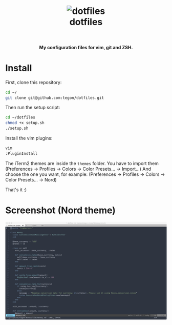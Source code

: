 <h1 align="center">
  <br>
  <img src="https://raw.githubusercontent.com/tegon/dotfiles/master/icon.png" alt="dotfiles" width="150">
  <br>
  dotfiles
  <br>
  <br>
</h1>


<h4 align="center">My configuration files for vim, git and ZSH.</h4>

# Install

First, clone this repository:

```bash
cd ~/
git clone git@github.com:tegon/dotfiles.git
```

Then run the setup script:

```bash
cd ~/dotfiles
chmod +x setup.sh
./setup.sh
```

Install the vim plugins:

```bash
vim
:PluginInstall
```

The iTerm2 themes are inside the `themes` folder.
You have to import them (Preferences -> Profiles -> Colors -> Color Presets... -> Import...)
And choose the one you want, for example: (Preferences -> Profiles -> Colors -> Color Presets... -> Nord)

That's it :)

# Screenshot (Nord theme)

![Screenshot](screenshot.png)
